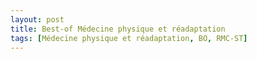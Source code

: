 ```yaml
---
layout: post
title: Best-of Médecine physique et réadaptation
tags: [Médecine physique et réadaptation, BO, RMC-ST]
---
```

